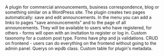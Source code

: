 A plugin for commercial announcements, business correspondence, blog or something similar on a WordPress site.
The plugin creates two pages automatically: save and edit announcements.
In the menu you can add a links to pages "save announcements" and to the page of all announcements. 
They will be available to users who have registered, for others - forms will open with an invitation to register or log in.
Custom taxonomy for a custom post type.
Forms have php and js validations.
CRUD on frontend - users can do everything on the frontend without going to the admin panel.
Querys on wpdb class.
Custom table for plugin's metadata.
